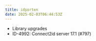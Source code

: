 ```yaml
---
title: idporten
date: 2025-02-03T06:44:53Z
---
```

- Library upgrades
- ID-4992: Connect2id server 17.1 (#797)

